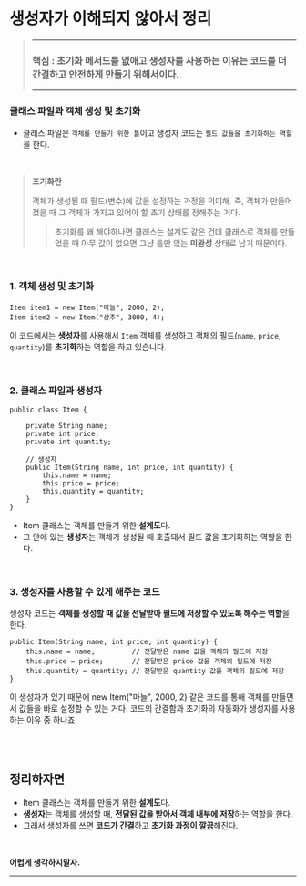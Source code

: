 
# 생성자가 이해되지 않아서 정리
> ---
> ### 핵심 : 초기화 메서드를 없애고 생성자를 사용하는 이유는 코드를 더 간결하고 안전하게 만들기 위해서이다.
> ---

### 클래스 파일과 객체 생성 및 초기화
- 클래스 파일은 `객체를 만들기 위한 틀`이고 생성자 코드는 `필드 값들을 초기화하는 역할`을 한다.

<br>

> **초기화란**  
>  
> 객체가 생성될 때 필드(변수)에 값을 설정하는 과정을 의미해. 즉, 객체가 만들어졌을 때 그 객체가 가지고 있어야 할 초기 상태를 정해주는 거다.   
>> 초기화를 왜 해야하나면 클래스는 설계도 같은 건데 클래스로 객체를 만들었을 때 아무 값이 없으면 그냥 틀만 있는 **미완성** 상태로 남기 때문이다.

<br>

### 1. 객체 생성 및 초기화
```
Item item1 = new Item("마늘", 2000, 2);
Item item2 = new Item("상추", 3000, 4);
```
이 코드에서는 **생성자**를 사용해서 `Item` 객체를 생성하고 객체의 필드(`name`, `price`, `quantity`)를 **초기화**하는 역할을 하고 있습니다.

<br>

### 2. 클래스 파일과 생성자
```
public class Item {

    private String name;
    private int price;
    private int quantity;

    // 생성자
    public Item(String name, int price, int quantity) {
        this.name = name;
        this.price = price;
        this.quantity = quantity;
    }
}
```
- Item 클래스는 객체를 만들기 위한 **설계도**다.
- 그 안에 있는 **생성자**는 객체가 생성될 때 호출돼서 필드 값을 초기화하는 역할을 한다.

<br>


### 3. 생성자를 사용할 수 있게 해주는 코드
생성자 코드는 **객체를 생성할 때 값을 전달받아 필드에 저장할 수 있도록 해주는 역할**을 한다.
```
public Item(String name, int price, int quantity) {
    this.name = name;         // 전달받은 name 값을 객체의 필드에 저장
    this.price = price;       // 전달받은 price 값을 객체의 필드에 저장
    this.quantity = quantity; // 전달받은 quantity 값을 객체의 필드에 저장
}
```
이 생성자가 있기 때문에 new Item("마늘", 2000, 2) 같은 코드를 통해 객체를 만들면서 값들을 바로 설정할 수 있는 거다. 코드의 간결함과 초기화의 자동화가 생성자를 사용하는 이유 중 하나죠

<br>
<br>

## 정리하자면
- Item 클래스는 객체를 만들기 위한 **설계도**다.
- **생성자**는 객체를 생성할 때, **전달된 값을 받아서 객체 내부에 저장**하는 역할을 한다.
- 그래서 생성자를 쓰면 **코드가 간결**하고 **초기화 과정이 깔끔**해진다.

<br>

**어렵게 생각하지말자.**

---

